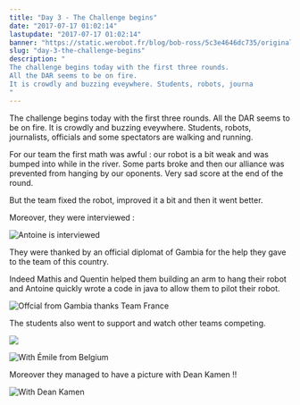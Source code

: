 ```yaml
---
title: "Day 3 - The Challenge begins"
date: "2017-07-17 01:02:14"
lastupdate: "2017-07-17 01:02:14"
banner: "https://static.werobot.fr/blog/bob-ross/5c3e4646dc735/original.jpg"
slug: "day-3-the-challenge-begins"
description: " 
The challenge begins today with the first three rounds.
All the DAR seems to be on fire.
It is crowdly and buzzing eveywhere. Students, robots, journa
"
---
```

The challenge begins today with the first three rounds.
All the DAR seems to be on fire.
It is crowdly and buzzing eveywhere. Students, robots, journalists, officials and some spectators are walking and running.

For our team the first math was awful : our robot is a bit weak and was bumped into while in the river. Some parts broke and then our alliance was prevented from hanging by our oponents.
Very sad score at the end of the round.

But the team fixed the robot, improved it a bit and then it went better.

Moreover, they were interviewed :

![Antoine is interviewed](https://static.werobot.fr/blog/bob-ross/5c3e4646dc735/50.jpg "Antoine is interviewed")

They were thanked by an official diplomat of Gambia for the help they gave to the team of this country.

Indeed Mathis and Quentin helped them building an arm to hang their robot and Antoine quickly wrote a code in java to allow them to pilot their robot.

![Offcial from Gambia thanks Team France](https://static.werobot.fr/blog/bob-ross/5c3e4647815e5/50.jpg "Offcial from Gambia thanks Team France")

The students also went to support and watch other teams competing.

![](https://static.werobot.fr/blog/bob-ross/5c3e4648150f3/50.jpg "")

![With Émile from Belgium](https://static.werobot.fr/blog/bob-ross/5c3e4648aa802/50.jpg "With Émile from Belgium")

Moreover they managed to have a picture with Dean Kamen !!

![With Dean Kamen](https://static.werobot.fr/blog/bob-ross/5c3e46494e323/50.jpg "With Dean Kamen")
    